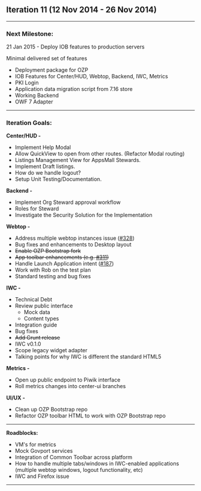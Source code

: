 ## Iteration 11 (12 Nov 2014 -  26 Nov 2014)

***

### Next Milestone:
21 Jan 2015 - Deploy IOB features to production servers

Minimal delivered set of features
* Deployment package for OZP
* IOB Features for Center/HUD, Webtop, Backend, IWC, Metrics
* PKI Login
* Application data migration script from 7.16 store
* Working Backend
* OWF 7 Adapter

***

### Iteration Goals:
**Center/HUD -**
* Implement Help Modal
* Allow QuickView to open from other routes. (Refactor Modal routing)
* Listings Management View for AppsMall Stewards.
* Implement Draft listings.
* How do we handle logout?
* Setup Unit Testing/Documentation.

**Backend -**
* Implement Org Steward approval workflow
* Roles for Steward
* Investigate the Security Solution for the Implementation

**Webtop -**
* Address multiple webtop instances issue ([#328](https://github.com/ozone-development/ozp-webtop/issues/328))
* Bug fixes and enhancements to Desktop layout
* ~~Enable OZP Bootstrap fork~~
* ~~App toolbar enhancements (e.g. [#311](https://github.com/ozone-development/ozp-webtop/issues/311))~~
* Handle Launch Application intent ([#187](https://github.com/ozone-development/ozp-webtop/issues/187))
* Work with Rob on the test plan
* Standard testing and bug fixes

**IWC -**
* Technical Debt
* Review public interface
  * Mock data
  * Content types
* Integration guide
* Bug fixes
* ~~Add Grunt release~~
* IWC v0.1.0
* Scope legacy widget adapter
* Talking points for why IWC is different the standard HTML5

**Metrics -**
* Open up public endpoint to Piwik interface
* Roll metrics changes into center-ui branches

**UI/UX -**
* Clean up OZP Bootstrap repo
* Refactor OZP toolbar HTML to work with OZP Bootstrap repo

***

**Roadblocks:**
* VM's for metrics
* Mock Govport services
* Integration of Common Toolbar across platform
* How to handle multiple tabs/windows in IWC-enabled applications (multiple webtop windows, logout functionality, etc)
* IWC and Firefox issue

***